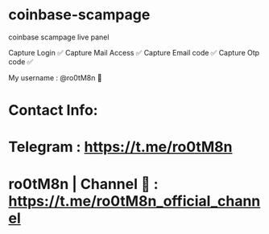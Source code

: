# coinbase-scampage
coinbase scampage live panel

Capture Login ✅
Capture Mail Access ✅
Capture Email code ✅
Capture Otp code ✅


My username : @ro0tM8n 📌


Contact Info:
==================================
Telegram : https://t.me/ro0tM8n
================================== 
ro0tM8n | Channel 🔰 :  https://t.me/ro0tM8n_official_channel
==================================
